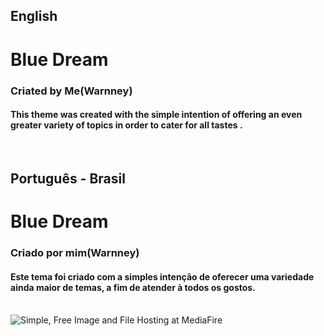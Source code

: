 <meta charset="utf-8">
<h2>English</h2>
<h1>Blue Dream</h1>
<h3>Criated by Me(Warnney)</h3>
<h4>This theme was created with the simple intention of offering an even greater variety of topics in order to cater for all tastes .</h4>
<br>
<h2>Português - Brasil</h2>
<h1>Blue Dream</h1>
<h3>Criado por mim(Warnney)</h3>
<h4>Este tema foi criado com a simples intenção de oferecer uma variedade ainda maior de temas, a fim de atender à todos os gostos.</h4><br>
<img src="https://www.mediafire.com/convkey/649f/jdm7ovbd7mbv08o7g.jpg" border="0" alt="Simple, Free Image and File Hosting at MediaFire" />

